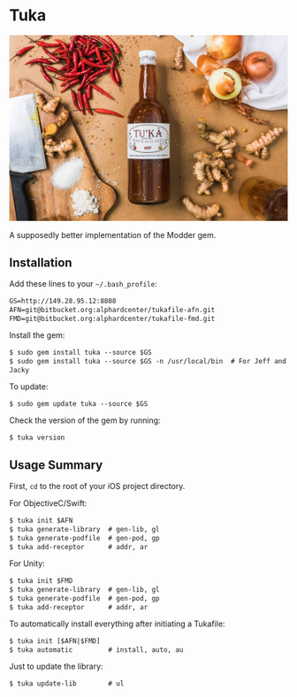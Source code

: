 # Tuka
![picture](img/tuka.jpg)

A supposedly better implementation of the Modder gem.

## Installation

Add these lines to your ```~/.bash_profile```:
```
GS=http://149.28.95.12:8808
AFN=git@bitbucket.org:alphardcenter/tukafile-afn.git
FMD=git@bitbucket.org:alphardcenter/tukafile-fmd.git
```

Install the gem:

    $ sudo gem install tuka --source $GS
    $ sudo gem install tuka --source $GS -n /usr/local/bin  # For Jeff and Jacky

To update:

    $ sudo gem update tuka --source $GS

Check the version of the gem by running:

    $ tuka version

## Usage Summary

First, ```cd``` to the root of your iOS project directory.


For ObjectiveC/Swift:
```
$ tuka init $AFN
$ tuka generate-library  # gen-lib, gl
$ tuka generate-podfile  # gen-pod, gp
$ tuka add-receptor      # addr, ar
```


For Unity:
```
$ tuka init $FMD
$ tuka generate-library  # gen-lib, gl
$ tuka generate-podfile  # gen-pod, gp
$ tuka add-receptor      # addr, ar
```


To automatically install everything after initiating a Tukafile:
```
$ tuka init [$AFN|$FMD]
$ tuka automatic         # install, auto, au
```


Just to update the library:
```
$ tuka update-lib        # ul
```
